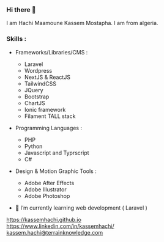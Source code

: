 ### Hi there 👋

I am Hachi Maamoune Kassem Mostapha. I am from algeria.

### Skills : 
  * Frameworks/Libraries/CMS :
      - Laravel
      - Wordpress
      - NextJS & ReactJS
      - TailwindCSS
      - JQuery
      - Bootstrap
      - ChartJS
      - Ionic framework
      - Filament TALL stack
  
  * Programming Languages :
      - PHP
      - Python
      - Javascript and Typrscript
      - C#

 * Design & Motion Graphic Tools :
      - Adobe After Effects
      - Adobe Illustrator
      - Adobe Photoshop

- 🌱 I’m currently learning web development ( Laravel )

https://kassemhachi.github.io
<br>
https://www.linkedin.com/in/kassemhachi/
<br>
<a href="mailto:kassem.hachi@terrainknowledge.com">kassem.hachi@terrainknowledge.com</a>

